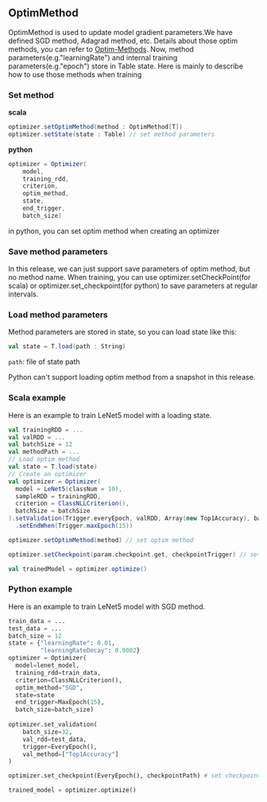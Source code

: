 ## OptimMethod ##

OptimMethod is used to update model gradient parameters.We have defined SGD method, Adagrad method, etc.
Details about those optim methods, you can refer to [Optim-Methods](Optim-Methods.md).
Now, method parameters(e.g."learningRate") and internal training parameters(e.g."epoch") store in Table state.
Here is mainly to describe how to use those methods when training
### Set method ###
**scala**
```scala
optimizer.setOptimMethod(method : OptimMethod[T])
optimizer.setState(state : Table) // set method parameters
```
**python**
```scala
optimizer = Optimizer(
    model,
    training_rdd,
    criterion,
    optim_method,
    state,
    end_trigger,
    batch_size)
```
in python, you can set optim method when creating an optimizer

### Save method parameters ###
In this release, we can just support save parameters of optim method, but no method name.
When training, you can use optimizer.setCheckPoint(for scala) or optimizer.set_checkpoint(for python) to save parameters at regular intervals.

### Load method parameters ###
Method parameters are stored in state, so you can load state like this:
```scala
val state = T.load(path : String)
```
`path`: file of state path

Python can't support loading optim method from a snapshot in this release.

### Scala example ###
Here is an example to train LeNet5 model with a loading state.
```scala
val trainingRDD = ...
val valRDD = ...
val batchSize = 12
val methodPath = ...
// Load optim method
val state = T.load(state)
// Create an optimizer
val optimizer = Optimizer(
  model = LeNet5(classNum = 10),
  sampleRDD = trainingRDD,
  criterion = ClassNLLCriterion(),
  batchSize = batchSize
).setValidation(Trigger.everyEpoch, valRDD, Array(new Top1Accuracy), batchSize)
  .setEndWhen(Trigger.maxEpoch(15))

optimizer.setOptimMethod(method) // set optim method

optimizer.setCheckpoint(param.checkpoint.get, checkpointTrigger) // set checkpoint to save model and optim method

val trainedModel = optimizer.optimize()
```

### Python example ###
Here is an example to train LeNet5 model with SGD method.
```python
train_data = ...
test_data = ...
batch_size = 12
state = {"learningRate": 0.01,
         "learningRateDecay": 0.0002}
optimizer = Optimizer(
  model=lenet_model,
  training_rdd=train_data,
  criterion=ClassNLLCriterion(),
  optim_method="SGD",
  state=state
  end_trigger=MaxEpoch(15),
  batch_size=batch_size)
       
optimizer.set_validation(
    batch_size=32,
    val_rdd=test_data,
    trigger=EveryEpoch(),
    val_method=["Top1Accuracy"]
)

optimizer.set_checkpoint(EveryEpoch(), checkpointPath) # set checkpoint to save model and optim method

trained_model = optimizer.optimize()
```

